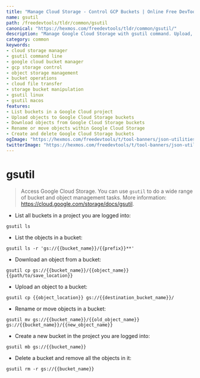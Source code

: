 ```yaml
---
title: "Manage Cloud Storage - Control GCP Buckets | Online Free DevTools by Hexmos"
name: gsutil
path: /freedevtools/tldr/common/gsutil
canonical: "https://hexmos.com/freedevtools/tldr/common/gsutil/"
description: "Manage Google Cloud Storage with gsutil command. Upload, download, and manipulate buckets and objects. Free online tool, no registration required."
category: common
keywords:
- cloud storage manager
- gsutil command line
- google cloud bucket manager
- gcp storage control
- object storage management
- bucket operations
- cloud file transfer
- storage bucket manipulation
- gsutil linux
- gsutil macos
features:
- List buckets in a Google Cloud project
- Upload objects to Google Cloud Storage buckets
- Download objects from Google Cloud Storage buckets
- Rename or move objects within Google Cloud Storage
- Create and delete Google Cloud Storage buckets
ogImage: "https://hexmos.com/freedevtools/t/tool-banners/json-utilities-banner.png"
twitterImage: "https://hexmos.com/freedevtools/t/tool-banners/json-utilities-banner.png"
---
```


# gsutil

> Access Google Cloud Storage.
> You can use `gsutil` to do a wide range of bucket and object management tasks.
> More information: <https://cloud.google.com/storage/docs/gsutil>.

- List all buckets in a project you are logged into:

`gsutil ls`

- List the objects in a bucket:

`gsutil ls -r 'gs://{{bucket_name}}/{{prefix}}**'`

- Download an object from a bucket:

`gsutil cp gs://{{bucket_name}}/{{object_name}} {{path/to/save_location}}`

- Upload an object to a bucket:

`gsutil cp {{object_location}} gs://{{destination_bucket_name}}/`

- Rename or move objects in a bucket:

`gsutil mv gs://{{bucket_name}}/{{old_object_name}} gs://{{bucket_name}}/{{new_object_name}}`

- Create a new bucket in the project you are logged into:

`gsutil mb gs://{{bucket_name}}`

- Delete a bucket and remove all the objects in it:

`gsutil rm -r gs://{{bucket_name}}`
